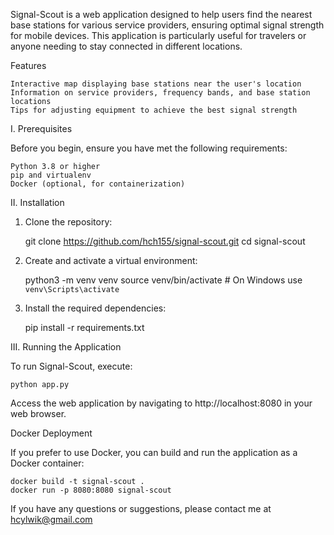 Signal-Scout is a web application designed to help users find the nearest base stations for various service providers, ensuring optimal signal strength for mobile devices. This application is particularly useful for travelers or anyone needing to stay connected in different locations.

Features

    Interactive map displaying base stations near the user's location
    Information on service providers, frequency bands, and base station locations
    Tips for adjusting equipment to achieve the best signal strength

I. Prerequisites

Before you begin, ensure you have met the following requirements:

    Python 3.8 or higher
    pip and virtualenv
    Docker (optional, for containerization)

II. Installation

1. Clone the repository:

    git clone https://github.com/hch155/signal-scout.git
    cd signal-scout

2. Create and activate a virtual environment:

    python3 -m venv venv
    source venv/bin/activate  # On Windows use `venv\Scripts\activate`

3. Install the required dependencies:

    pip install -r requirements.txt
    
III. Running the Application

To run Signal-Scout, execute:

    python app.py    
    
Access the web application by navigating to http://localhost:8080 in your web browser.

Docker Deployment 

If you prefer to use Docker, you can build and run the application as a Docker container:

    docker build -t signal-scout .
    docker run -p 8080:8080 signal-scout


If you have any questions or suggestions, please contact me at hcylwik@gmail.com

